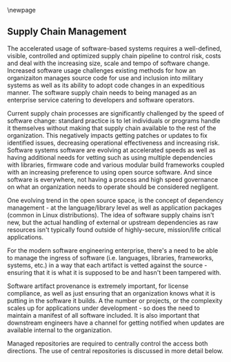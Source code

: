 \newpage

## Supply Chain Management

The accelerated usage of software-based systems requires a well-defined, visible, controlled and optimized supply chain pipeline to control risk, costs and deal with the increasing size, scale and tempo of software change. Increased software usage challenges existing methods for how an organizaiton manages source code for use and inclusion into military systems as well as its ability to adopt code changes in an expeditious manner. The software supply chain needs to being managed as an enterprise service catering to developers and software operators.

Current supply chain processes are significantly challenged by the speed of software change: standard practice is to let individuals or programs handle it themselves without making that supply chain available to the rest of the organization. This negatively impacts getting patches or updates to fix identified issues, decreasing operational effectiveness and increasing risk. Software systems software are evolving at accelerated speeds as well as having additional needs for vetting such as using multiple dependencies with libraries, firmware code and various modular build frameworks coupled with an increasing preference to using open source software. And since software is everywhere, not having a process and high speed governance on what an organization needs to operate should be considered negligent.

One evolving trend in the open source space, is the concept of dependency management - at the language/library level as well as application packages (common in Linux distributions).  The idea of software supply chains isn't new, but the actual handling of external or upstream dependencies as raw resources isn't typically found outside of highly-secure, mission/life critical applications.

For the modern software engineering enterprise, there's a need to be able to manage the ingress of software (i.e. languages, libraries, frameworks, systems, etc.) in a way that each artifact is vetted against the source - ensuring that it is what it is supposed to be and hasn't been tampered with.

Software artifact provenance is extremely important, for license compliance, as well as just ensuring that an organization knows what it is putting in the software it builds.  A the number or projects, or the complexity scales up for applications under development - so does the need to maintain a manifest of all software included.  It is also important that downstream engineers have a channel for getting notified when updates are available internal to the organization.

Managed repositories are required to centrally control the access both directions.  The use of central repositories is discussed in more detail below.
